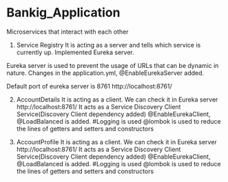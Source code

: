 # Bankig_Application
Microservices that interact with each other


1. Service Registry
It is acting as a server and tells which service is currently up. Implemented Eureka server. 

Eureka server is used to prevent the usage of URLs that can be dynamic in nature. 
Changes in the application.yml, @EnableEurekaServer added.

Default port of eureka server is 8761 http://localhost:8761/



2. AccountDetails
It is acting as a client. We can check it in Eureka server  http://localhost:8761/
It acts as a Service Discovery Client Service(Discovery Client dependency added)
@EnableEurekaClient, @LoadBalanced is added.
#Logging is used
@lombok is used to reduce the lines of getters and setters and constructors



3. AccountProfile
It is acting as a client. We can check it in Eureka server  http://localhost:8761/
It acts as a Service Discovery Client Service(Discovery Client dependency added)
@EnableEurekaClient, @LoadBalanced is added.
#Logging is used
@lombok is used to reduce the lines of getters and setters and constructors
